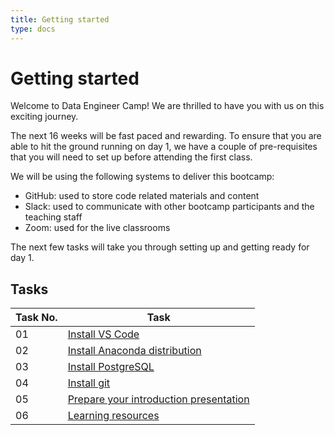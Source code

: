 ```yaml
---
title: Getting started
type: docs
---
```


# Getting started

Welcome to Data Engineer Camp! We are thrilled to have you with us on this exciting journey. 

The next 16 weeks will be fast paced and rewarding. To ensure that you are able to hit the ground running on day 1, we have a couple of pre-requisites that you will need to set up before attending the first class. 

We will be using the following systems to deliver this bootcamp: 
- GitHub: used to store code related materials and content
- Slack: used to communicate with other bootcamp participants and the teaching staff
- Zoom: used for the live classrooms

The next few tasks will take you through setting up and getting ready for day 1.

## Tasks

| Task No. | Task | 
| - | - | 
| 01 | [Install VS Code](./docs/1-install-vs-code) | 
| 02 | [Install Anaconda distribution](./docs/2-install-anaconda-distribution) | 
| 03 | [Install PostgreSQL](./docs/3-install-postgresql) | 
| 04 | [Install git](./docs/4-install-git) | 
| 05 | [Prepare your introduction presentation](./docs/5-intro-presentation) | 
| 06 | [Learning resources](./docs/6-learning-resources) | 
